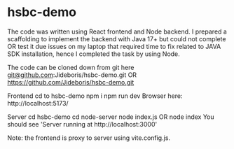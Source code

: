 # hsbc-demo

The code was written using React frontend and Node backend. I prepared a scaffolding to implement the backend with Java 17+ but could not complete OR test it due issues on my laptop that required time to fix related to JAVA SDK installation, hence I completed the task by using Node.

The code can be cloned down from git here
git@github.com:Jideboris/hsbc-demo.git
OR https://github.com/Jideboris/hsbc-demo.git

Frontend
cd to hsbc-demo
npm i
npm run dev
Browser here: http://localhost:5173/

Server
cd hsbc-demo
cd node-server
node index.js OR node index
You should see 'Server running at http://localhost:3000' 

Note: the frontend is proxy to server using vite.config.js.